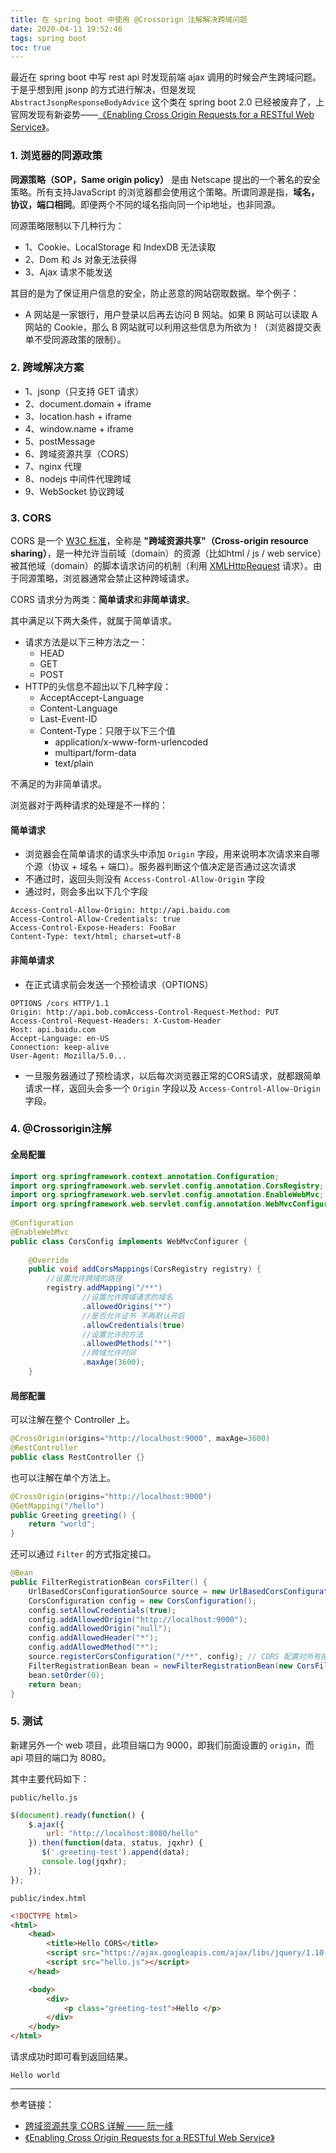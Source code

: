 ```yaml
---
title: 在 spring boot 中使用 @Crossorign 注解解决跨域问题
date: 2020-04-11 19:52:46
tags: spring boot
toc: true
---
```


最近在 spring boot 中写 rest api 时发现前端 ajax 调用的时候会产生跨域问题。于是乎想到用 jsonp 的方式进行解决，但是发现 `AbstractJsonpResponseBodyAdvice` 这个类在 spring boot 2.0 已经被废弃了，上官网发现有新姿势——[《Enabling Cross Origin Requests for a RESTful Web Service》](https://spring.io/guides/gs/rest-service-cors/)。

### 1. 浏览器的同源政策

**同源策略（SOP，Same origin policy）** 是由 Netscape 提出的一个著名的安全策略。所有支持JavaScript 的浏览器都会使用这个策略。所谓同源是指，**域名，协议，端口相同**。即便两个不同的域名指向同一个ip地址，也非同源。

同源策略限制以下几种行为：

* 1、Cookie、LocalStorage 和 IndexDB 无法读取
* 2、Dom 和 Js 对象无法获得
* 3、Ajax 请求不能发送

其目的是为了保证用户信息的安全，防止恶意的网站窃取数据。举个例子：

* A 网站是一家银行，用户登录以后再去访问 B 网站。如果 B 网站可以读取 A 网站的 Cookie，那么 B 网站就可以利用这些信息为所欲为！（浏览器提交表单不受同源政策的限制）。

### 2. 跨域解决方案

* 1、jsonp（只支持 GET 请求）
* 2、document.domain + iframe
* 3、location.hash + iframe
* 4、window.name + iframe
* 5、postMessage
* 6、跨域资源共享（CORS）
* 7、nginx 代理
* 8、nodejs 中间件代理跨域
* 9、WebSocket 协议跨域

### 3. CORS

CORS 是一个 [W3C 标准](https://baike.baidu.com/item/W3C%E6%A0%87%E5%87%86)，全称是 **"跨域资源共享"（Cross-origin resource sharing）**，是一种允许当前域（domain）的资源（比如html / js / web service）被其他域（domain）的脚本请求访问的机制（利用 [XMLHttpRequest](https://baike.baidu.com/item/XMLHTTPRequest) 请求）。由于同源策略，浏览器通常会禁止这种跨域请求。

CORS 请求分为两类：**简单请求**和**非简单请求**。

其中满足以下两大条件，就属于简单请求。

* 请求方法是以下三种方法之一：
    * HEAD
    * GET
    * POST
* HTTP的头信息不超出以下几种字段：
    * AcceptAccept-Language
    * Content-Language
    * Last-Event-ID
    * Content-Type：只限于以下三个值
        * application/x-www-form-urlencoded
        * multipart/form-data
        * text/plain

不满足的为非简单请求。

浏览器对于两种请求的处理是不一样的：

#### 简单请求

* 浏览器会在简单请求的请求头中添加 `Origin` 字段，用来说明本次请求来自哪个源（协议 + 域名 + 端口）。服务器判断这个值决定是否通过这次请求
* 不通过时，返回头则没有 `Access-Control-Allow-Origin` 字段
* 通过时，则会多出以下几个字段

```
Access-Control-Allow-Origin: http://api.baidu.com
Access-Control-Allow-Credentials: true
Access-Control-Expose-Headers: FooBar
Content-Type: text/html; charset=utf-8
```

#### 非简单请求

* 在正式请求前会发送一个预检请求（OPTIONS）

```
OPTIONS /cors HTTP/1.1
Origin: http://api.bob.comAccess-Control-Request-Method: PUT
Access-Control-Request-Headers: X-Custom-Header
Host: api.baidu.com
Accept-Language: en-US
Connection: keep-alive
User-Agent: Mozilla/5.0...
```

* 一旦服务器通过了预检请求，以后每次浏览器正常的CORS请求，就都跟简单请求一样，返回头会多一个 `Origin` 字段以及 `Access-Control-Allow-Origin` 字段。

### 4. @Crossorigin注解

#### 全局配置

``` java
import org.springframework.context.annotation.Configuration;
import org.springframework.web.servlet.config.annotation.CorsRegistry;
import org.springframework.web.servlet.config.annotation.EnableWebMvc;
import org.springframework.web.servlet.config.annotation.WebMvcConfigurer;
 
@Configuration
@EnableWebMvc
public class CorsConfig implements WebMvcConfigurer {
 
    @Override
    public void addCorsMappings(CorsRegistry registry) {
        //设置允许跨域的路径
        registry.addMapping("/**")
                //设置允许跨域请求的域名
                .allowedOrigins("*")
                //是否允许证书 不再默认开启
                .allowCredentials(true)
                //设置允许的方法
                .allowedMethods("*")
                //跨域允许时间
                .maxAge(3600);
    }
```

#### 局部配置

可以注解在整个 Controller 上。

``` java
@CrossOrigin(origins="http://localhost:9000", maxAge=3600)
@RestController
public class RestController {}
```

也可以注解在单个方法上。

``` java
@CrossOrigin(origins="http://localhost:9000")
@GetMapping("/hello")
public Greeting greeting() {
    return "world";
}
```

还可以通过 `Filter` 的方式指定接口。

``` java
@Bean
public FilterRegistrationBean corsFilter() {
    UrlBasedCorsConfigurationSource source = new UrlBasedCorsConfigurationSource();
    CorsConfiguration config = new CorsConfiguration();
    config.setAllowCredentials(true);
    config.addAllowedOrigin("http://localhost:9000");
    config.addAllowedOrigin("null");
    config.addAllowedHeader("*");
    config.addAllowedMethod("*");
    source.registerCorsConfiguration("/**", config); // CORS 配置对所有接口都有效
    FilterRegistrationBean bean = newFilterRegistrationBean(new CorsFilter(source));
    bean.setOrder(0);
    return bean;
}
```

### 5. 测试

新建另外一个 web 项目，此项目端口为 9000，即我们前面设置的 `origin`，而 api 项目的端口为 8080。

其中主要代码如下：

`public/hello.js`

``` js
$(document).ready(function() {
    $.ajax({
        url: "http://localhost:8080/hello"
    }).then(function(data, status, jqxhr) {
       $('.greeting-test').append(data);
       console.log(jqxhr);
    });
});
```

`public/index.html`

``` html
<!DOCTYPE html>
<html>
    <head>
        <title>Hello CORS</title>
        <script src="https://ajax.googleapis.com/ajax/libs/jquery/1.10.2/jquery.min.js"></script>
        <script src="hello.js"></script>
    </head>

    <body>
        <div>
            <p class="greeting-test">Hello </p>
        </div>
    </body>
</html>
```

请求成功时即可看到返回结果。

```
Hello world
```

----

参考链接：

* [跨域资源共享 CORS 详解 —— 阮一峰](http://www.ruanyifeng.com/blog/2016/04/cors.html)
* [《Enabling Cross Origin Requests for a RESTful Web Service》](https://spring.io/guides/gs/rest-service-cors/)